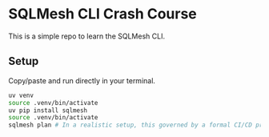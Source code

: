 # SQLMesh CLI Crash Course 

This is a simple repo to learn the SQLMesh CLI.

## Setup

Copy/paste and run directly in your terminal.

```bash
uv venv
source .venv/bin/activate
uv pip install sqlmesh
source .venv/bin/activate
sqlmesh plan # In a realistic setup, this governed by a formal CI/CD process
```
